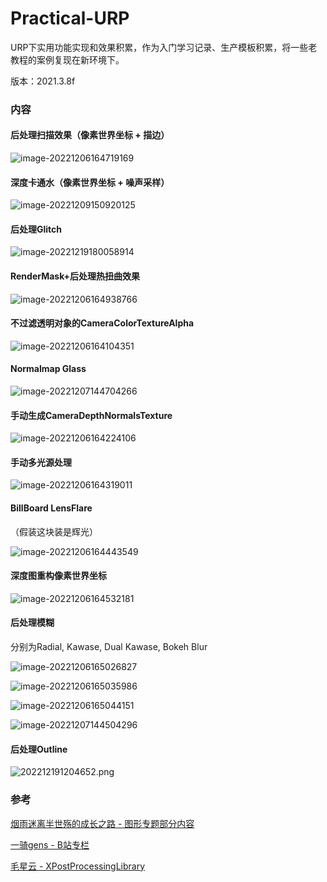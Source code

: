# Practical-URP

URP下实用功能实现和效果积累，作为入门学习记录、生产模板积累，将一些老教程的案例复现在新环境下。

版本：2021.3.8f

### 内容

#### 后处理扫描效果（像素世界坐标 + 描边）

![image-20221206164719169](https://s2.loli.net/2022/12/07/n1GbXkudyNewVj5.png)

#### 深度卡通水（像素世界坐标 + 噪声采样）

![image-20221209150920125](https://s2.loli.net/2022/12/09/vwAMEfsznkbIQt7.png)

#### 后处理Glitch

![image-20221219180058914](https://s2.loli.net/2022/12/19/o3r7wuTBNItljmk.png)

#### RenderMask+后处理热扭曲效果

![image-20221206164938766](https://s2.loli.net/2022/12/07/n4Y7UaRl3KfXCAO.png)

#### 不过滤透明对象的CameraColorTextureAlpha

![image-20221206164104351](https://s2.loli.net/2022/12/07/7GdyTRiQEW4zuMO.png)

#### Normalmap Glass

![image-20221207144704266](https://s2.loli.net/2022/12/07/tVguLaNpY71jZ2y.png)

#### 手动生成CameraDepthNormalsTexture

![image-20221206164224106](https://s2.loli.net/2022/12/07/hgreb6QjwPpVAxD.png)

#### 手动多光源处理

![image-20221206164319011](https://s2.loli.net/2022/12/07/aWTBoyb1ps69rG4.png)

#### BillBoard LensFlare

（假装这块装是辉光）

![image-20221206164443549](https://s2.loli.net/2022/12/07/pvj9iUIO6PeqNLK.png)

#### 深度图重构像素世界坐标

![image-20221206164532181](https://s2.loli.net/2022/12/07/n93GXvQxfg1OTUe.png)

#### 后处理模糊

分别为Radial, Kawase, Dual Kawase, Bokeh Blur

![image-20221206165026827](https://s2.loli.net/2022/12/07/rMpck9bReB4xd81.png)

![image-20221206165035986](https://s2.loli.net/2022/12/07/lQU2Frm4ZwvSfty.png)

![image-20221206165044151](https://s2.loli.net/2022/12/07/hwbcIXugW3zOTki.png)

![image-20221207144504296](https://s2.loli.net/2022/12/07/xvQC7HUe1hLTsft.png)

#### 后处理Outline

![202212191204652.png](https://s2.loli.net/2022/12/19/BDfkm4auvOV5bQU.png)

### 参考

[烟雨迷离半世殇的成长之路 - 图形专题部分内容](https://www.lfzxb.top/categories/%E5%9B%BE%E5%BD%A2%E6%B8%B2%E6%9F%93/)

[一骑gens - B站专栏](https://space.bilibili.com/5863867/article)

[毛星云 - XPostProcessingLibrary](https://github.com/QianMo/X-PostProcessing-Library)
